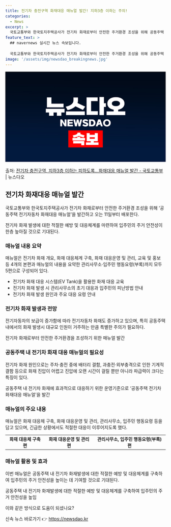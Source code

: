 ```yaml
---
title: 전기차 충전구역 화재대응 매뉴얼 발간! 지하3층 이하는 주의!
categories:
  - News
excerpt: >
  국토교통부와 한국토지주택공사가 전기차 화재로부터 안전한 주거환경 조성을 위해 공동주택 전기자동차 화재대응 매…
feature_text: >
  ## navernews 실시간 뉴스 속보입니다.

  국토교통부와 한국토지주택공사가 전기차 화재로부터 안전한 주거환경 조성을 위해 공동주택 전기자동차 화재대응 매…
image: '/assets/img/newsdao_breakingnews.jpg'
---
```


![뉴스다오 속보](/assets/img/newsdao_breakingnews.jpg)

<p>출처: <a href="https://newsdao.kr/2763" rel="dofollow">전기차 충전구역, 지하3층 이하는 피하도록…화재대응 매뉴얼 발간 - 국토교통부</a> | 뉴스다오</p>

<h2 data-ke-size="size26">전기차 화재대응 매뉴얼 발간</h2>
국토교통부와 한국토지주택공사가 전기차 화재로부터 안전한 주거환경 조성을 위해 ‘공동주택 전기자동차 화재대응 매뉴얼’을 발간하고 오는 11일부터 배포한다.

<p data-ke-size="size16">전기차 화재 발생에 대한 적절한 예방 및 대응체계를 마련하여 입주민의 주거 안전성이 한층 높아질 것으로 기대된다.</p>

<h3 data-ke-size="size24"><b>매뉴얼 내용 요약</b></h3>
매뉴얼은 전기차 화재 개요, 화재 대응체계 구축, 화재 대응운영 및 관리, 교육 및 홍보 등 4개의 본편과 매뉴얼의 내용을 요약한 관리사무소·입주민 행동요령(부록)까지 모두 5편으로 구성되어 있다.

<ul>
  <li>전기차 화재 대응 시스템(EV Tank)을 활용한 화재 대응 교육</li>
  <li>전기차 화재 발생 시 관리사무소의 초기 대응과 입주민의 피난방법 안내</li>
  <li>전기차 화재 발생 원인과 주요 대응 요령 안내</li>
</ul>

<h3 data-ke-size="size24"><b>전기차 화재 발생과 전망</b></h3>
전기자동차의 보급이 증가함에 따라 전기자동차 화재도 증가하고 있으며, 특히 공동주택 내에서의 화재 발생시 대규모 인원이 거주하는 만큼 특별한 주의가 필요하다.

<p data-ke-size="size16">전기차 화재로부터 안전한 주거환경을 조성하기 위한 매뉴얼 발간</p>

<h3 data-ke-size="size24"><b>공동주택 내 전기차 화재 대응 매뉴얼의 필요성</b></h3>
전기차 화재 원인으로는 주차·충전 중에 배터리 결함, 과충전·외부충격으로 인한 기계적 결함 등으로 화재 진압이 어렵고 진압에 오랜 시간이 걸릴 뿐만 아니라 파급력이 크다는 특징이 있다.

<p data-ke-size="size16">공동주택 내 전기차 화재에 효과적으로 대응하기 위한 운영기준으로 ‘공동주택 전기차 화재대응 매뉴얼’을 발간</p>

<h3 data-ke-size="size24"><b>매뉴얼의 주요 내용</b></h3>
매뉴얼은 화재 대응체 구축, 화재 대응운영 및 관리, 관리사무소, 입주민 행동요령 등을 담고 있으며, 긴급한 상황에서도 적절한 대응이 이루어지도록 했다.

<table>
  <tr>
    <td style="text-align: center; height: 17px;"><b>화재 대응체 구축편</b></td>
    <td style="text-align: center; height: 17px;"><b>화재 대응운영 및 관리편</b></td>
    <td style="text-align: center; height: 17px;"><b>관리사무소, 입주민 행동요령(부록)편</b></td>
  </tr>
</table>

<h3 data-ke-size="size24"><b>매뉴얼 활용 및 효과</b></h3>
이번 매뉴얼은 공동주택 내 전기차 화재발생에 대한 적절한 예방 및 대응체계를 구축하여 입주민의 주거 안전성을 높이는 데 기여할 것으로 기대된다.

<p data-ke-size="size16">공동주택 내 전기차 화재발생에 대한 적절한 예방 및 대응체계를 구축하여 입주민의 주거 안전성을 높임</p>

이와 같은 방식으로 도움이 되셨나요?  

신속 뉴스 바로가기 👉 <a href="https://newsdao.kr" rel="dofollow">https://newsdao.kr</a>


